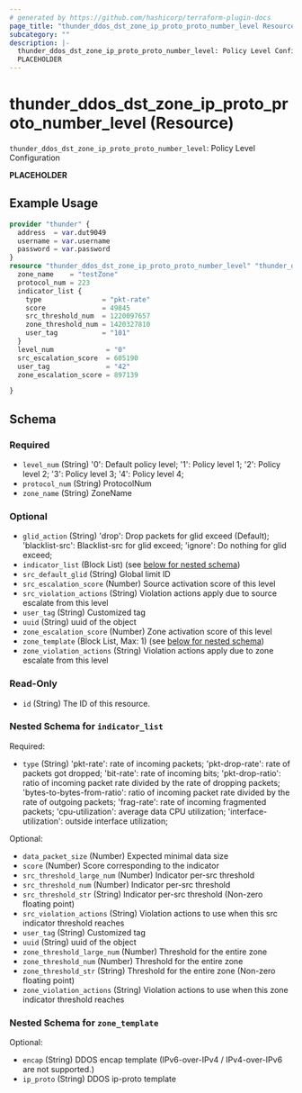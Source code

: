 ```yaml
---
# generated by https://github.com/hashicorp/terraform-plugin-docs
page_title: "thunder_ddos_dst_zone_ip_proto_proto_number_level Resource - terraform-provider-thunder"
subcategory: ""
description: |-
  thunder_ddos_dst_zone_ip_proto_proto_number_level: Policy Level Configuration
  PLACEHOLDER
---
```


# thunder_ddos_dst_zone_ip_proto_proto_number_level (Resource)

`thunder_ddos_dst_zone_ip_proto_proto_number_level`: Policy Level Configuration

__PLACEHOLDER__

## Example Usage

```terraform
provider "thunder" {
  address  = var.dut9049
  username = var.username
  password = var.password
}
resource "thunder_ddos_dst_zone_ip_proto_proto_number_level" "thunder_ddos_dst_zone_ip_proto_proto_number_level" {
  zone_name    = "testZone"
  protocol_num = 223
  indicator_list {
    type               = "pkt-rate"
    score              = 49845
    src_threshold_num  = 1220097657
    zone_threshold_num = 1420327810
    user_tag           = "101"
  }
  level_num             = "0"
  src_escalation_score  = 605190
  user_tag              = "42"
  zone_escalation_score = 897139

}
```

<!-- schema generated by tfplugindocs -->
## Schema

### Required

- `level_num` (String) '0': Default policy level; '1': Policy level 1; '2': Policy level 2; '3': Policy level 3; '4': Policy level 4;
- `protocol_num` (String) ProtocolNum
- `zone_name` (String) ZoneName

### Optional

- `glid_action` (String) 'drop': Drop packets for glid exceed (Default); 'blacklist-src': Blacklist-src for glid exceed; 'ignore': Do nothing for glid exceed;
- `indicator_list` (Block List) (see [below for nested schema](#nestedblock--indicator_list))
- `src_default_glid` (String) Global limit ID
- `src_escalation_score` (Number) Source activation score of this level
- `src_violation_actions` (String) Violation actions apply due to source escalate from this level
- `user_tag` (String) Customized tag
- `uuid` (String) uuid of the object
- `zone_escalation_score` (Number) Zone activation score of this level
- `zone_template` (Block List, Max: 1) (see [below for nested schema](#nestedblock--zone_template))
- `zone_violation_actions` (String) Violation actions apply due to zone escalate from this level

### Read-Only

- `id` (String) The ID of this resource.

<a id="nestedblock--indicator_list"></a>
### Nested Schema for `indicator_list`

Required:

- `type` (String) 'pkt-rate': rate of incoming packets; 'pkt-drop-rate': rate of packets got dropped; 'bit-rate': rate of incoming bits; 'pkt-drop-ratio': ratio of incoming packet rate divided by the rate of dropping packets; 'bytes-to-bytes-from-ratio': ratio of incoming packet rate divided by the rate of outgoing packets; 'frag-rate': rate of incoming fragmented packets; 'cpu-utilization': average data CPU utilization; 'interface-utilization': outside interface utilization;

Optional:

- `data_packet_size` (Number) Expected minimal data size
- `score` (Number) Score corresponding to the indicator
- `src_threshold_large_num` (Number) Indicator per-src threshold
- `src_threshold_num` (Number) Indicator per-src threshold
- `src_threshold_str` (String) Indicator per-src threshold (Non-zero floating point)
- `src_violation_actions` (String) Violation actions to use when this src indicator threshold reaches
- `user_tag` (String) Customized tag
- `uuid` (String) uuid of the object
- `zone_threshold_large_num` (Number) Threshold for the entire zone
- `zone_threshold_num` (Number) Threshold for the entire zone
- `zone_threshold_str` (String) Threshold for the entire zone (Non-zero floating point)
- `zone_violation_actions` (String) Violation actions to use when this zone indicator threshold reaches


<a id="nestedblock--zone_template"></a>
### Nested Schema for `zone_template`

Optional:

- `encap` (String) DDOS encap template (IPv6-over-IPv4 / IPv4-over-IPv6 are not supported.)
- `ip_proto` (String) DDOS ip-proto template


